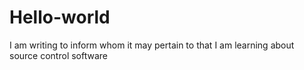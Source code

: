 # Hello-world

I am writing to inform whom it may pertain to that I am learning about source control software
